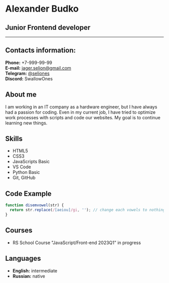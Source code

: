 # Alexander Budko
## Junior Frontend developer
___
## Contacts information:
**Phone:** +7-999-99-99  
**E-mail:** jager.selion@gmail.com  
**Telegram:** [@seliones](https://t.me/seliones)  
**Discord:** SwallowOnes  
## About me
I am working in an IT company as a hardware engineer, but I have always had a passion for coding. Even in my current job, I have tried to optimize work processes with scripts and code our websites. My goal is to continue learning new things.
## Skills
- HTML5
- CSS3
- JavaScripts Basic
- VS Code
- Python Basic
- Git, GitHub

## Code Example
```js
function disemvowel(str) {
  return str.replace(/[aeiou]/gi, ''); // change each vowels to nothing
}
```
## Courses
- RS School Course "JavaScript/Front-end 2023Q1" in progress

## Languages
- **English:** intermediate
- **Russian:** native
